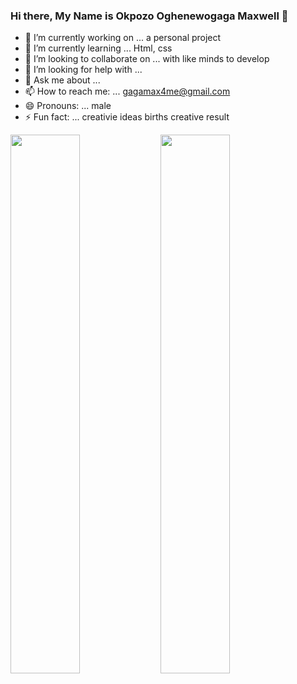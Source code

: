 ### Hi there, My Name is Okpozo Oghenewogaga Maxwell  👋


- 🔭 I’m currently working on ... a personal project
- 🌱 I’m currently learning ... Html, css
- 👯 I’m looking to collaborate on ... with like minds to develop
- 🤔 I’m looking for help with ...
- 💬 Ask me about ... 
- 📫 How to reach me: ... gagamax4me@gmail.com
- 😄 Pronouns: ... male
- ⚡ Fun fact: ... creativie ideas births creative result


<img align="left" width="47%" src="https://github-readme-stats.vercel.app/api?username=gaga-max&show_icons=true&theme=radical"/>


<img align="left" width="47%" src="https://github-readme-stats.vercel.app/api/top-langs/?username=gaga-max&layout=compact"/>
